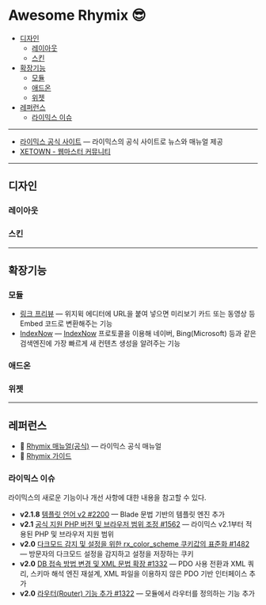 # Awesome Rhymix 😎

- [디자인](#디자인)
  - [레이아웃](#레이아웃)
  - [스킨](#스킨)
- [확장기능](#확장기능)
  - [모듈](#모듈)
  - [애드온](#애드온)
  - [위젯](#위젯)
- [레퍼런스](#레퍼런스)
  - [라이믹스 이슈](#라이믹스-이슈)

---

- [라이믹스 공식 사이트](https://rhymix.org) — 라이믹스의 공식 사이트로 뉴스와 매뉴얼 제공
- [XETOWN - 웹마스터 커뮤니티](https://xetown.com)

---

## 디자인

### 레이아웃

### 스킨

---

## 확장기능

### 모듈

- [링크 프리뷰](https://xetown.com/download/1724355) — 위지윅 에디터에 URL을 붙여 넣으면 미리보기 카드 또는 동영상 등 Embed 코드로 변환해주는 기능
- [IndexNow](https://xetown.com/download/1781819) — [IndexNow](https://www.indexnow.org/ko_kr/index) 프로토콜을 이용해 네이버, Bing(Microsoft) 등과 같은 검색엔진에 가장 빠르게 새 컨텐츠 생성을 알려주는 기능

### 애드온

### 위젯

---

## 레퍼런스

- 📖 [Rhymix 매뉴얼(공식)](https://rhymix.org/manual) — 라이믹스 공식 매뉴얼
- 📖 [Rhymix 가이드](https://rhymix-guide.github.io)

### 라이믹스 이슈

라이믹스의 새로운 기능이나 개선 사항에 대한 내용을 참고할 수 있다.

- **v2.1.8** [템플릿 언어 v2 #2200](https://github.com/rhymix/rhymix/pull/2200) — Blade 문법 기반의 템플릿 엔진 추가
- **v2.1** [공식 지원 PHP 버전 및 브라우저 범위 조정 #1562](https://github.com/rhymix/rhymix/issues/1562) — 라이믹스 v2.1부터 적용된 PHP 및 브라우저 지원 범위
- **v2.0** [다크모드 감지 및 설정을 위한 rx_color_scheme 쿠키값의 표준화 #1482](https://github.com/rhymix/rhymix/pull/1482) — 방문자의 다크모드 설정을 감지하고 설정을 저장하는 쿠키
- **v2.0** [DB 접속 방법 변경 및 XML 문법 확장 #1332](https://github.com/rhymix/rhymix/pull/1332) — PDO 사용 전환과 XML 쿼리, 스키마 해석 엔진 재설계, XML 파일을 이용하지 않은 PDO 기반 인터페이스 추가
- **v2.0** [라우터(Router) 기능 추가 #1322](https://github.com/rhymix/rhymix/pull/1322) — 모듈에서 라우터를 정의하는 기능 추가
